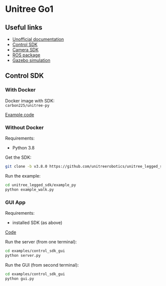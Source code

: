 # Unitree Go1

## Useful links

- [Unofficial documentation](https://github.com/MAVProxyUser/YushuTechUnitreeGo1)
- [Control SDK](https://github.com/unitreerobotics/unitree_legged_sdk/tree/v3.8.0)
- [Camera SDK](https://github.com/unitreerobotics/UnitreecameraSDK)
- [ROS package](https://github.com/unitreerobotics/unitree_ros_to_real)
- [Gazebo simulation](https://github.com/unitreerobotics/unitree_ros)

## Control SDK

### With Docker

Docker image with SDK:\
`carbon225/unitree-py`

[Example code](examples/control_sdk_docker)

### Without Docker

Requirements:

- Python 3.8

Get the SDK:

```bash
git clone -b v3.8.0 https://github.com/unitreerobotics/unitree_legged_sdk.git
```

Run the example:

```bash
cd unitree_legged_sdk/example_py
python example_walk.py
```

### GUI App

Requirements:

- installed SDK (as above)

[Code](examples/control_sdk_gui)

Run the server (from one terminal):

```bash
cd examples/control_sdk_gui
python server.py
```

Run the GUI (from second terminal):

```bash
cd examples/control_sdk_gui
python gui.py
```
